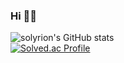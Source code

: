 ### Hi 👋👋
![solyrion's GitHub stats](https://github-readme-stats.vercel.app/api?username=solyrion&show_icons=true&theme=dark)  
[![Solved.ac Profile](http://mazassumnida.wtf/api/generate_badge?boj=ert1015)](https://solved.ac/ert1015)

<!--
**solyrion/solyrion** is a ✨ _special_ ✨ repository because its `README.md` (this file) appears on your GitHub profile.

Here are some ideas to get you started:

- 🔭 I’m currently working on ...
- 🌱 I’m currently learning ...
- 👯 I’m looking to collaborate on ...
- 🤔 I’m looking for help with ...
- 💬 Ask me about ...
- 📫 How to reach me: ...
- 😄 Pronouns: ...
- ⚡ Fun fact: ...
-->
